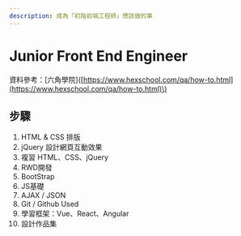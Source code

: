 ```yaml
---
description: 成為「初階前端工程師」應該做的事
---
```


# Junior Front End Engineer

資料參考：\[六角學院\]\([https://www.hexschool.com/qa/how-to.html](https://www.hexschool.com/qa/how-to.html)\)

## 步驟

1. HTML & CSS 排版 
2. jQuery 設計網頁互動效果 
3. 複習 HTML、CSS、jQuery 
4. RWD開發 
5. BootStrap 
6. JS基礎 
7. AJAX / JSON 
8. Git / Github Used 
9. 學習框架：Vue、React、Angular 
10. 設計作品集



